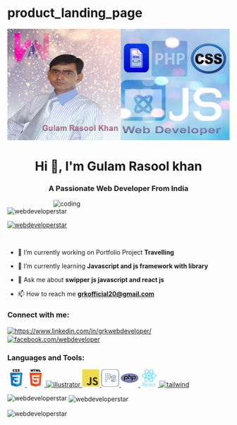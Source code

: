 # product_landing_page

![logo](https://github.com/webdeveloperstar/Responsive-Navigation-Only-CSS/blob/main/github_profile_pic2.png)


<h1 align="center">Hi 👋, I'm Gulam Rasool khan</h1>
<h3 align="center">A Passionate Web Developer From India</h3>


 <img align="right" alt="coding" width="400px" src="https://media4.giphy.com/media/v1.Y2lkPTc5MGI3NjExdXF5MzllcmhsZnYyc2wyeGNrNm5kcTdrYmx5cXMzcHA2MDB0Z2xncCZlcD12MV9pbnRlcm5hbF9naWZfYnlfaWQmY3Q9Zw/QpVUMRUJGokfqXyfa1/giphy.gif">

<p align="left"> <img src="https://komarev.com/ghpvc/?username=webdeveloperstar&label=Profile%20views&color=0e75b6&style=flat" alt="webdeveloperstar" /> </p>

<p align="left"> <a href="https://github.com/ryo-ma/github-profile-trophy"><img src="https://github-profile-trophy.vercel.app/?username=webdeveloperstar" alt="webdeveloperstar" /></a> </p>

<p align="left"> <a href="https://twitter.com/" target="blank"><img src="https://img.shields.io/twitter/follow/?logo=twitter&style=for-the-badge" alt="" /></a> </p>

- 🔭 I’m currently working on Portfolio Project **Travelling**

- 🌱 I’m currently learning **Javascript and js framework with library**

- 💬 Ask me about **swipper js javascript and react js**

- 📫 How to reach me **grkofficial20@gmail.com**

<h3 align="left">Connect with me:</h3>
<p align="left">
<a href="https://linkedin.com/in/https://www.linkedin.com/in/grkwebdeveloper/" target="blank"><img align="center" src="https://raw.githubusercontent.com/rahuldkjain/github-profile-readme-generator/master/src/images/icons/Social/linked-in-alt.svg" alt="https://www.linkedin.com/in/grkwebdeveloper/" height="30" width="40" /></a>
<a href="https://fb.com/facebook.com/webdeveloper" target="blank"><img align="center" src="https://raw.githubusercontent.com/rahuldkjain/github-profile-readme-generator/master/src/images/icons/Social/facebook.svg" alt="facebook.com/webdeveloper" height="30" width="40" /></a>
</p>

<h3 align="left">Languages and Tools:</h3>
<p align="left"> <a href="https://www.w3schools.com/css/" target="_blank" rel="noreferrer"> <img src="https://raw.githubusercontent.com/devicons/devicon/master/icons/css3/css3-original-wordmark.svg" alt="css3" width="40" height="40"/> </a> <a href="https://www.w3.org/html/" target="_blank" rel="noreferrer"> <img src="https://raw.githubusercontent.com/devicons/devicon/master/icons/html5/html5-original-wordmark.svg" alt="html5" width="40" height="40"/> </a> <a href="https://www.adobe.com/in/products/illustrator.html" target="_blank" rel="noreferrer"> <img src="https://www.vectorlogo.zone/logos/adobe_illustrator/adobe_illustrator-icon.svg" alt="illustrator" width="40" height="40"/> </a> <a href="https://developer.mozilla.org/en-US/docs/Web/JavaScript" target="_blank" rel="noreferrer"> <img src="https://raw.githubusercontent.com/devicons/devicon/master/icons/javascript/javascript-original.svg" alt="javascript" width="40" height="40"/> </a> <a href="https://www.photoshop.com/en" target="_blank" rel="noreferrer"> <img src="https://raw.githubusercontent.com/devicons/devicon/master/icons/photoshop/photoshop-line.svg" alt="photoshop" width="40" height="40"/> </a> <a href="https://www.php.net" target="_blank" rel="noreferrer"> <img src="https://raw.githubusercontent.com/devicons/devicon/master/icons/php/php-original.svg" alt="php" width="40" height="40"/> </a> <a href="https://reactjs.org/" target="_blank" rel="noreferrer"> <img src="https://raw.githubusercontent.com/devicons/devicon/master/icons/react/react-original-wordmark.svg" alt="react" width="40" height="40"/> </a> <a href="https://tailwindcss.com/" target="_blank" rel="noreferrer"> <img src="https://www.vectorlogo.zone/logos/tailwindcss/tailwindcss-icon.svg" alt="tailwind" width="40" height="40"/> </a> </p>

<p><img align="left" src="https://github-readme-stats.vercel.app/api/top-langs?username=webdeveloperstar&show_icons=true&locale=en&layout=compact" alt="webdeveloperstar" /></p>

<p>&nbsp;<img align="center" src="https://github-readme-stats.vercel.app/api?username=webdeveloperstar&show_icons=true&locale=en" alt="webdeveloperstar" /></p>

<p><img align="center" src="https://github-readme-streak-stats.herokuapp.com/?user=webdeveloperstar&" alt="webdeveloperstar" /></p>
